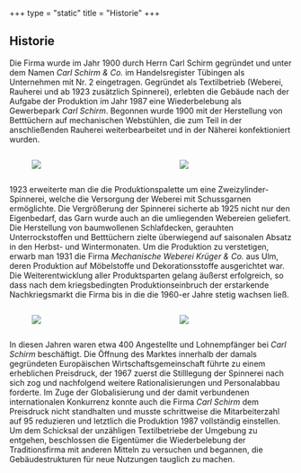 +++
type = "static"
title = "Historie"
+++

## Historie

Die Firma wurde im Jahr 1900 durch Herrn Carl Schirm gegründet und unter dem Namen *Carl Schirm & Co.* im Handelsregister Tübingen als Unternehmen mit Nr. 2 eingetragen. Gegründet als Textilbetrieb (Weberei, Rauherei und ab 1923 zusätzlich Spinnerei), erlebten die Gebäude nach der Aufgabe der Produktion im Jahr 1987 eine Wiederbelebung als Gewerbepark *Carl Schirm*. Begonnen wurde 1900 mit der Herstellung von Betttüchern auf mechanischen Webstühlen, die zum Teil in der anschließenden Rauherei weiterbearbeitet und in der Näherei konfektioniert wurden.

<div class="columns">
	<div class="column is-half">
		<div class="image is-4by3">
			<figure>
				<img src="/images/historie/1.jpg">
			</figure>
		</div>
	</div>
	<div class="column is-half">
		<div class="image is-4by3">
			<figure>
				<img src="/images/historie/2.jpg">
			</figure>
		</div>
	</div>
</div>

1923 erweiterte man die die Produktionspalette um eine Zweizylinder-Spinnerei, welche die Versorgung der Weberei mit Schussgarnen ermöglichte. Die Vergrößerung der Spinnerei sicherte ab 1925 nicht nur den Eigenbedarf, das Garn wurde auch an die umliegenden Webereien geliefert. Die Herstellung von baumwollenen Schlafdecken, gerauhten Unterrockstoffen und Betttüchern zielte überwiegend auf saisonalen Absatz in den Herbst- und Wintermonaten. Um die Produktion zu verstetigen, erwarb man 1931 die Firma *Mechanische Weberei Krüger & Co.* aus Ulm, deren Produktion auf Möbelstoffe und Dekorationsstoffe ausgerichtet war. Die Weiterentwicklung aller Produktsparten gelang äußerst erfolgreich, so dass nach dem kriegsbedingten Produktionseinbruch der erstarkende Nachkriegsmarkt die Firma bis in die die 1960-er Jahre stetig wachsen ließ.

<div class="columns">
	<div class="column is-half">
		<div class="image is-4by3">
			<figure>
				<img src="/images/historie/3.jpg">
			</figure>
		</div>
	</div>
	<div class="column is-half">
		<div class="image is-4by3">
			<figure>
				<img src="/images/historie/4.jpg">
			</figure>
		</div>
	</div>
</div>

In diesen Jahren waren etwa 400 Angestellte und Lohnempfänger bei *Carl Schirm* beschäftigt. Die Öffnung des Marktes innerhalb der damals gegründeten Europäischen Wirtschaftsgemeinschaft führte zu einem erheblichen Preisdruck, der 1967 zuerst die Stilllegung der Spinnerei nach sich zog und nachfolgend weitere Rationalisierungen und Personalabbau forderte. Im Zuge der Globalisierung und der damit verbundenen internationalen Konkurrenz konnte auch die Firma *Carl Schirm* dem Preisdruck nicht standhalten und musste schrittweise die Mitarbeiterzahl auf 95 reduzieren und letztlich die Produktion 1987 vollständig einstellen. Um dem Schicksal der unzähligen Textilbetriebe der Umgebung zu entgehen, beschlossen die Eigentümer die Wiederbelebung der Traditionsfirma mit anderen Mitteln zu versuchen und begannen, die Gebäudestrukturen für neue Nutzungen tauglich zu machen.

<!-- {{< load-photoswipe >}} -->
